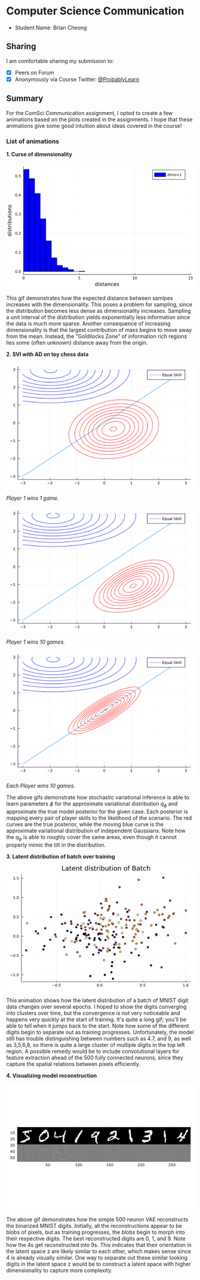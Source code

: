 # Computer Science Communication

- Student Name: Brian Cheong

## Sharing

I am comfortable sharing my submission to:

- [x] Peers on Forum
- [x] Anonymously via Course Twitter: [@ProbablyLearn](https://twitter.com/ProbablyLearn)

## Summary
For the ComSci Communication assignment, I opted to create a few animations based on the plots created in the assignments. I hope that these animations give some good intuition about ideas covered in the course!

### List of animations

**1. Curse of dimensionality**


![Alt Text](./animations/curse_of_dim_dist.gif)

This gif demonstrates how the expected distance between samlpes increases with the dimensionality. This poses a problem for sampling, since the distribution becomes less dense as dimensionality increases. Sampling a unit interval of the distribution yields exponentially less information since the data is much more sparse. Another consequence of increasing dimensionality is that the largest contribution of mass begins to move away from the mean. Instead, the "Goldilocks Zone" of information rich regions lies some (often unknown) distance away from the origin.

**2. SVI with AD on toy chess data**

![Alt Text](./animations/Chess_A_win_1.gif)

*Player 1 wins 1 game.*

![Alt Text](./animations/Chess_A_win_10.gif)

*Player 1 wins 10 games.*

![Alt Text](./animations/Chess_10_tie.gif)

*Each Player wins 10 games.*

The above gifs demonstrate how stochastic variational inference is able to learn parameters $\phi$ for the approximate variational distribution $q_\phi$ and approximate the true model posterior for the given case. Each posterior is mapping every pair of player skills to the likelihood of the scenario. The red curves are the true posterior, while the moving blue curve is the approximate variational distribution of independent Gaussians. Note how the $q_\phi$ is able to roughly cover the same areas, even though it cannot properly mimic the tilt in the distribution.

**3. Latent distribution of batch over training**

![Alt Text](./animations/Latent_space_vis.gif)

This animation shows how the latent distribution of a batch of MNIST digit data changes over several epochs. I hoped to show the digits converging into clusters over time, but the convergence is not very noticeable and happens very quickly at the start of training. It's quite a long gif; you'll be able to tell when it jumps back to the start. Note how some of the different digits begin to separate out as training progresses.  Unfortunately, the model still has trouble distinguishing between numbers such as 4.7, and 9, as well as 3,5,6,8, so there is quite a large cluster of multiple digits in the top left region. A possible remedy would be to include convolutional layers for feature extraction ahead of the 500 fully connected neurons, since they capture the spatial relations between pixels efficiently.

**4. Visualizing model reconstruction**

![Alt Text](./animations/VAE_reconstruction_vis.gif)

The above gif demonstrates how the simple 500 neuron VAE reconstructs the binarized MNIST digits. Initially, all the reconstructions appear to be blobs of pixels, but as training progresses, the blobs begin to morph into their respective digits. The best reconstructed digits are 0, 1, and 9. Note how the 4s get reconstructed into 9s. This indicates that their orientation in the latent space z are likely similar to each other, which makes sense since 4 is already visually similar. One way to separate out these similar looking digits in the latent space z would be to construct a latent space with higher dimensionality to capture more complexity. 
